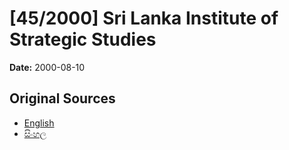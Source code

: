 # [45/2000] Sri Lanka Institute of Strategic Studies

**Date:** 2000-08-10

## Original Sources

- [English](https://documents.gov.lk/view/acts/2000/8/45-2000_E.pdf)
- [සිංහල](https://documents.gov.lk/view/acts/2000/8/45-2000_S.pdf)
